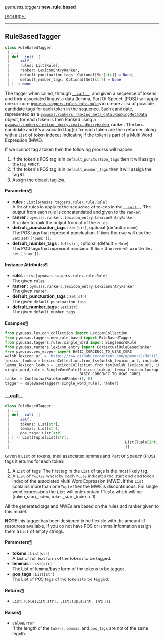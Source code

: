 <div className="source-div">
 <p><i>pymusas</i><i>.taggers</i><strong>.new_rule_based</strong></p>
 <p><a className="sourcelink" href="https://github.com/UCREL/pymusas/blob/main/pymusas/taggers/new_rule_based.py">[SOURCE]</a></p>
</div>
<div></div>

---

<a id="pymusas.taggers.new_rule_based.RuleBasedTagger"></a>

## RuleBasedTagger

```python
class RuleBasedTagger:
 | ...
 | def __init__(
 |     self,
 |     rules: List[Rule],
 |     ranker: LexiconEntryRanker,
 |     default_punctuation_tags: Optional[Set[str]] = None,
 |     default_number_tags: Optional[Set[str]] = None
 | ) -> None
```

The tagger when called, through [`__call__`](#__call__), and given a sequence of
tokens and their associated lingustic data (lemma, Part Of Speech (POS))
will apply one or more [`pymusas.taggers.rules.rule.Rule`](/pymusas/api/taggers/rules/rule/#rule)s
to create a list of possible candidate tags for each token in the sequence.
Each candidate, represented as a
[`pymusas.rankers.ranking_meta_data.RankingMetaData`](/pymusas/api/rankers/ranking_meta_data/#rankingmetadata) object, for each
token is then Ranked using a
[`pymusas.rankers.lexicon_entry.LexiconEntryRanker`](/pymusas/api/rankers/lexicon_entry/#lexiconentryranker) ranker. The best
candidate and it's associated tag(s) for each token are then returned along
with a `List` of token indexes indicating if the token is part of a Multi
Word Expression (MWE).

If we cannot tag a token then the following process will happen:
1. If the token's POS tag is in `default_punctuation_tags` then it will assign the
tag `PUNCT`.
2. If the token's POS tag is in `default_number_tags` then it will assign the tag
`N1`.
3. Assign the default tag `Z99`.

<h4 id="rulebasedtagger.parameters">Parameters<a className="headerlink" href="#rulebasedtagger.parameters" title="Permanent link">&para;</a></h4>


- __rules__ : `List[pymusas.taggers.rules.rule.Rule]` <br/>
    A list of rules to apply to the sequence of tokens in the
    [`__call__`](#__call__). The output from each rule is concatendated and given
    to the `ranker`.
- __ranker__ : `pymusas.rankers.lexicon_entry.LexiconEntryRanker` <br/>
    A ranker to rank the output from all of the `rules`.
- __default\_punctuation\_tags__ : `Set[str]`, optional (default = `None`) <br/>
    The POS tags that represent punctuation. If `None` then we will use
    the `Set`: `set(['punc'])`.
- __default\_number\_tags__ : `Set[str]`, optional (default = `None`) <br/>
    The POS tags that represent numbers. If `None` then we will use
    the `Set`: `set(['num'])`.

<h4 id="rulebasedtagger.instance_attributes">Instance Attributes<a className="headerlink" href="#rulebasedtagger.instance_attributes" title="Permanent link">&para;</a></h4>


- __rules__ : `List[pymusas.taggers.rules.rule.Rule]` <br/>
    The given `rules`.
- __ranker__ : `pymusas.rankers.lexicon_entry.LexiconEntryRanker` <br/>
    The given `ranker`.
- __default\_punctuation\_tags__ : `Set[str]` <br/>
    The given `default_punctuation_tags`
- __default\_number\_tags__ : `Set[str]` <br/>
    The given `default_number_tags`

<h4 id="rulebasedtagger.examples">Examples<a className="headerlink" href="#rulebasedtagger.examples" title="Permanent link">&para;</a></h4>

``` python
from pymusas.lexicon_collection import LexiconCollection
from pymusas.taggers.new_rule_based import RuleBasedTagger
from pymusas.taggers.rules.single_word import SingleWordRule
from pymusas.rankers.lexicon_entry import ContextualRuleBasedRanker
from pymusas.pos_mapper import BASIC_CORCENCC_TO_USAS_CORE
welsh_lexicon_url = 'https://raw.githubusercontent.com/apmoore1/Multilingual-USAS/master/Welsh/semantic_lexicon_cy.tsv'
lexicon_lookup = LexiconCollection.from_tsv(welsh_lexicon_url, include_pos=True)
lemma_lexicon_lookup = LexiconCollection.from_tsv(welsh_lexicon_url, include_pos=False)
single_word_rule = SingleWordRule(lexicon_lookup, lemma_lexicon_lookup,
                                  BASIC_CORCENCC_TO_USAS_CORE)
ranker = ContextualRuleBasedRanker(1, 0)
tagger = RuleBasedTagger([single_word_rule], ranker)
```

<a id="pymusas.taggers.new_rule_based.RuleBasedTagger.__call__"></a>

### \_\_call\_\_

```python
class RuleBasedTagger:
 | ...
 | def __call__(
 |     self,
 |     tokens: List[str],
 |     lemmas: List[str],
 |     pos_tags: List[str]
 | ) -> List[Tuple[List[str],
 |                                                     List[Tuple[int, int]]
 |                                                     ]]
```

Given a `List` of tokens, their associated lemmas and
Part Of Speech (POS) tags it returns for each token:

1. A `List` of tags. The first tag in the `List` of tags is the most likely tag.
2. A `List` of `Tuples` whereby each `Tuple` indicates the start and end
token index of the associated Multi Word Expression (MWE). If the `List` contains
more than one `Tuple` then the MWE is discontinuous. For single word
expressions the `List` will only contain 1 `Tuple` which will be
(token_start_index, token_start_index + 1).

All the generated tags and MWEs are based on the rules and ranker given
to this model.

**NOTE** this tagger has been designed to be flexible with the amount of
resources avaliable, if you do not have POS or lemma information assign
them a `List` of empty strings.

<h4 id="__call__.parameters">Parameters<a className="headerlink" href="#__call__.parameters" title="Permanent link">&para;</a></h4>


- __tokens__ : `List[str]` <br/>
    A List of full text form of the tokens to be tagged.
- __lemmas__ : `List[str]` <br/>
    The List of lemma/base form of the tokens to be tagged.
- __pos\_tags__ : `List[str]` <br/>
    The List of POS tags of the tokens to be tagged.

<h4 id="__call__.returns">Returns<a className="headerlink" href="#__call__.returns" title="Permanent link">&para;</a></h4>


- `List[Tuple[List[str], List[Tuple[int, int]]]]` <br/>

<h4 id="__call__.raises">Raises<a className="headerlink" href="#__call__.raises" title="Permanent link">&para;</a></h4>


- `ValueError` <br/>
    If the length of the `tokens`, `lemmas`, and `pos_tags` are not of
    the same legnth.


